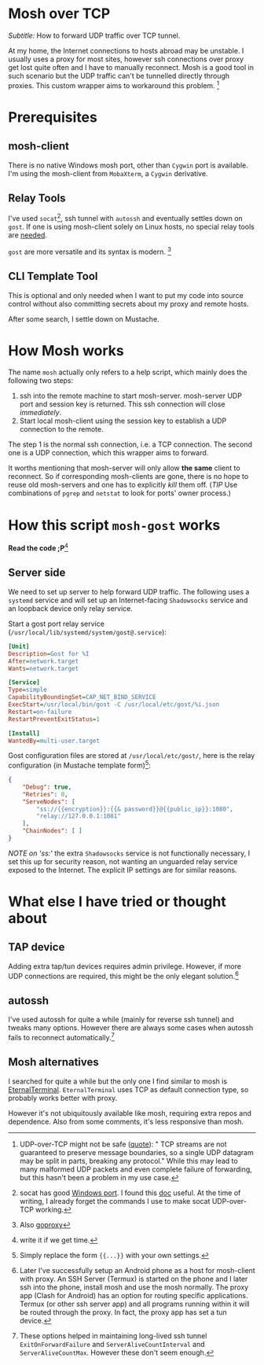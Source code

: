 # Mosh over TCP

*Subtitle:* How to forward UDP traffic over TCP tunnel.

At my home, the Internet connections to hosts abroad may be unstable. I
usually uses a proxy for most sites, however ssh connections over proxy get
lost quite often and I have to manually reconnect. Mosh is a good tool in such
scenario but the UDP traffic can't be tunnelled directly through proxies. This
custom wrapper aims to workaround this problem. [^safety]


# Prerequisites

## mosh-client

There is no native Windows mosh port, other than `Cygwin` port is available.
I'm using the mosh-client from `MobaXterm`, a `Cygwin` derivative.

## Relay Tools

I've used `socat`[^fn_socat_win], ssh tunnel with `autossh` and eventually
settles down on `gost`. If one is using mosh-client solely on Linux hosts, no
special relay tools are [needed][sca55].

`gost` are more versatile and its syntax is modern. [^fn_goproxy]

## CLI Template Tool

This is optional and only needed when I want to put my code into source
control without also committing secrets about my proxy and remote hosts. 

After some search, I settle down on Mustache.

# How Mosh works

The name `mosh` actually only refers to a help script, which mainly does the
following two steps:

1. ssh into the remote machine to start mosh-server. mosh-server UDP port and
   session key is returned. This ssh connection will close *immediately*.
2. Start local mosh-client using the session key to establish a UDP connection
   to the remote. 

The step 1 is the normal ssh connection, i.e. a TCP connection. The second one
is a UDP connection, which this wrapper aims to forward.

It worths mentioning that mosh-server will only allow **the same** client to
reconnect. So if corresponding mosh-clients are gone, there is no hope to
reuse old mosh-servers and one has to explicitly *kill* them off. (*TIP* Use
combinations of `pgrep` and `netstat` to look for ports' owner process.)

# How this script `mosh-gost` works

**Read the code ;P**[^todo]

## Server side

We need to set up server to help forward UDP traffic. The following uses a
`systemd` service and will set up an Internet-facing `Shadowsocks` service and
an loopback device only relay service.

Start a gost port relay service (`/usr/local/lib/systemd/system/gost@.service`):

```ini
[Unit]
Description=Gost for %I
After=network.target
Wants=network.target

[Service]
Type=simple
CapabilityBoundingSet=CAP_NET_BIND_SERVICE
ExecStart=/usr/local/bin/gost -C /usr/local/etc/gost/%i.json
Restart=on-failure
RestartPreventExitStatus=1

[Install]
WantedBy=multi-user.target
```

Gost configuration files are stored at `/usr/local/etc/gost/`, here is the
relay configuration (in Mustache template form)[^fn_mustache]:

```json
{
    "Debug": true,
    "Retries": 0,
    "ServeNodes": [
        "ss://{{encryption}}:{{& password}}@{{public_ip}}:1080",
        "relay://127.0.0.1:1081"
    ],
    "ChainNodes": [ ]
}
```

*NOTE on 'ss:'* the extra `Shadowsocks` service is not functionally necessary,
I set this up for security reason, not wanting an unguarded relay service
exposed to the Internet. The explicit IP settings are for similar reasons.

# What else I have tried or thought about

## TAP device

Adding extra tap/tun devices requires admin privilege. However, if more UDP
connections are required, this might be the only elegant solution.[^android]

## autossh

I've used autossh for quite a while (mainly for reverse ssh tunnel) and
tweaks many options. However there are always some cases when autossh fails to
reconnect automatically.[^autossh_opts]

## Mosh alternatives

I searched for quite a while but the only one I find similar to mosh is
[EternalTerminal][mgiE]. `EternalTerminal` uses TCP as default connection type, so probably works better with proxy.

However it's not ubiquitously available like mosh, requiring extra repos and dependence. Also from some comments, it's less responsive than mosh.


[//]: # (------------------ Refs and Footnotes ----------------------------)

[^safety]: UDP-over-TCP might not be safe
([quote](https://superuser.com/a/53109/504415)): " TCP streams are not
guaranteed to preserve message boundaries, so a single UDP datagram may be
split in parts, breaking any protocol." While this may lead to many malformed
UDP packets and even complete failure of forwarding, but this hasn't been a
problem in my use case.

[sca55]: https://superuser.com/a/53109/504415

[^android]: Later I've successfully setup an Android phone as a host for
mosh-client with proxy. An SSH Server (Termux) is started on the phone and I
later ssh into the phone, install mosh and use the mosh normally. The proxy
app (Clash for Android) has an option for routing specific applications. 
Termux (or other ssh server app) and all programs running within it will be
routed through the proxy. In fact, the proxy app has set a tun device.

[^fn_goproxy]: Also [goproxy](https://github.com/snail007/goproxy)

[^fn_socat_win]: socat has good [Windows
port](https://sourceforge.net/projects/unix-utils/files/socat/1.7.3.2/). I
found this [doc](http://zarb.org/~gc/html/udp-in-ssh-tunneling.html) useful.
At the time of writing, I already forget the commands I use to make socat
UDP-over-TCP working.

[^todo]: write it if we get time.

[^autossh_opts]: These options helped in maintaining long-lived ssh tunnel
`ExitOnForwardFailure` and `ServerAliveCountInterval` and
`ServerAliveCountMax`. However these don't seem enough.

[mgiE]: https://mistertea.github.io/EternalTerminal/ 

[^fn_mustache]: Simply replace the form `{{...}}` with your own settings.